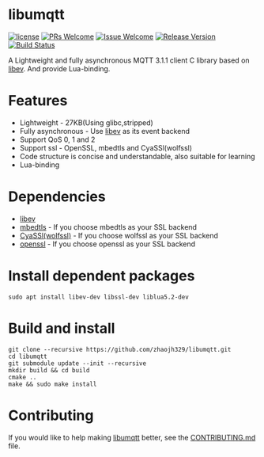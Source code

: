 # libumqtt

[1]: https://img.shields.io/badge/license-MIT-brightgreen.svg?style=plastic
[2]: /LICENSE
[3]: https://img.shields.io/badge/PRs-welcome-brightgreen.svg?style=plastic
[4]: https://github.com/zhaojh329/libumqtt/pulls
[5]: https://img.shields.io/badge/Issues-welcome-brightgreen.svg?style=plastic
[6]: https://github.com/zhaojh329/libumqtt/issues/new
[7]: https://img.shields.io/badge/release-1.0.2-blue.svg?style=plastic
[8]: https://github.com/zhaojh329/libumqtt/releases
[9]: https://travis-ci.org/zhaojh329/libumqtt.svg?branch=master
[10]: https://travis-ci.org/zhaojh329/libumqtt

[![license][1]][2]
[![PRs Welcome][3]][4]
[![Issue Welcome][5]][6]
[![Release Version][7]][8]
[![Build Status][9]][10]

[libev]: http://software.schmorp.de/pkg/libev.html
[openssl]: https://github.com/openssl/openssl
[mbedtls]: https://github.com/ARMmbed/mbedtls
[CyaSSl(wolfssl)]: https://github.com/wolfSSL/wolfssl

A Lightweight and fully asynchronous MQTT 3.1.1 client C library based on [libev].
And provide Lua-binding.

# Features
* Lightweight - 27KB(Using glibc,stripped)
* Fully asynchronous - Use [libev] as its event backend
* Support QoS 0, 1 and 2
* Support ssl - OpenSSL, mbedtls and CyaSSl(wolfssl)
* Code structure is concise and understandable, also suitable for learning
* Lua-binding

# Dependencies
* [libev]
* [mbedtls] - If you choose mbedtls as your SSL backend
* [CyaSSl(wolfssl)] - If you choose wolfssl as your SSL backend
* [openssl] - If you choose openssl as your SSL backend


# Install dependent packages

    sudo apt install libev-dev libssl-dev liblua5.2-dev

# Build and install

    git clone --recursive https://github.com/zhaojh329/libumqtt.git
    cd libumqtt
    git submodule update --init --recursive
    mkdir build && cd build
    cmake ..
    make && sudo make install

# Contributing
If you would like to help making [libumqtt](https://github.com/zhaojh329/libumqtt) better,
see the [CONTRIBUTING.md](/CONTRIBUTING.md) file.
